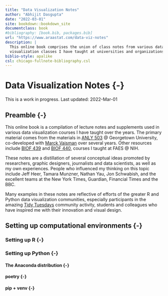 ```yaml
---
title: "Data Visualization Notes"
author: "Abhijit Dasgupta"
date: "2022-03-01"
site: bookdown::bookdown_site
documentclass: book
#bibliography: [book.bib, packages.bib]
url: "https://www.araastat.com/data-viz-notes"
description: |
  This online book comprises the union of class notes from various data 
  visualization classes I have taught at universities and organizations
biblio-style: apalike
csl: chicago-fullnote-bibliography.csl
---
```


# Data Visualization Notes {-}

This is a work in progress. Last updated: 2022-Mar-01

## Preamble {-}

This online book is a compilation of lecture notes and supplements used in various data visualization courses I have taught over the years. The primary material comes from the materials in [ANLY 503](https://anly503.netlify.app) @ Georgetown University, co-developed with [Marck Vaisman](https://www.github.com/wahalulu) over several years. Other resources include [BIOF 439](https://www.araastat.com/BIOF439) and [BIOF 440](https://www.araastat.com/BIOF440), courses I taught at FAES @ NIH.

These notes are a distillation of several conceptual ideas promoted by researchers, graphic designers, journalists and data scientists, as well as my own experiences. People who influenced my thinking on this topic include Jeff Heer, Tamara Munzner, Nathan Yau, Jon Schwabish, and the excellent teams at the New York Times, Guardian, Financial Times and the BBC.

Many examples in these notes are reflective of efforts of the greater R and Python data visualization communities, especially participants in the amazing [Tidy Tuesdays](https://github.com/rfordatascience/tidytuesday) community activity, students and colleagues who have inspired me with their innovation and visual design.

## Setting up computational environments {-}

### Setting up R {-}


### Setting up Python {-}

#### The Anaconda distribution {-}

#### poetry {-}

#### pip + venv {-}

